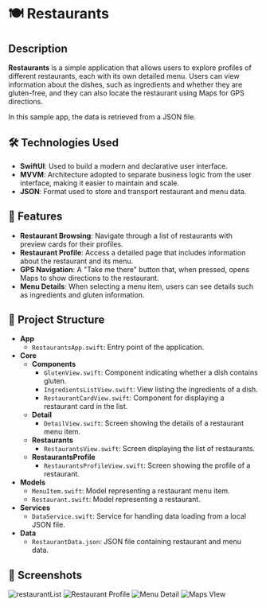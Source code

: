 # 🍽️ Restaurants

## Description

**Restaurants** is a simple application that allows users to explore profiles of different restaurants, each with its own detailed menu. Users can view information about the dishes, such as ingredients and whether they are gluten-free, and they can also locate the restaurant using Maps for GPS directions.

In this sample app, the data is retrieved from a JSON file.

## 🛠️ Technologies Used

- **SwiftUI**: Used to build a modern and declarative user interface.
- **MVVM**: Architecture adopted to separate business logic from the user interface, making it easier to maintain and scale.
- **JSON**: Format used to store and transport restaurant and menu data.

## 🚀 Features

- **Restaurant Browsing**: Navigate through a list of restaurants with preview cards for their profiles.
- **Restaurant Profile**: Access a detailed page that includes information about the restaurant and its menu.
- **GPS Navigation**: A "Take me there" button that, when pressed, opens Maps to show directions to the restaurant.
- **Menu Details**: When selecting a menu item, users can see details such as ingredients and gluten information.

## 📂 Project Structure

- **App**
  - `RestaurantsApp.swift`: Entry point of the application.
- **Core**
  - **Components**
    - `GlutenView.swift`: Component indicating whether a dish contains gluten.
    - `IngredientsListView.swift`: View listing the ingredients of a dish.
    - `RestaurantCardView.swift`: Component for displaying a restaurant card in the list.
  - **Detail**
    - `DetailView.swift`: Screen showing the details of a restaurant menu item.
  - **Restaurants**
    - `RestaurantsView.swift`: Screen displaying the list of restaurants.
  - **RestaurantsProfile**
    - `RestaurantsProfileView.swift`: Screen showing the profile of a restaurant.
- **Models**
  - `MenuItem.swift`: Model representing a restaurant menu item.
  - `Restaurant.swift`: Model representing a restaurant.
- **Services**
  - `DataService.swift`: Service for handling data loading from a local JSON file.
- **Data**
  - `RestaurantData.json`: JSON file containing restaurant and menu data.

## 📸 Screenshots
![restaurantList](https://github.com/user-attachments/assets/cfcb5de0-7766-4b37-8037-f01384687fd8)
![Restaurant Profile](https://github.com/user-attachments/assets/380c2202-4833-4a2c-aaf4-ff18b9079a7e)
![Menu Detail](https://github.com/user-attachments/assets/bfa68503-1cbc-474d-8be4-61b667f1b49a)
![Maps VIew](https://github.com/user-attachments/assets/d141261a-c591-4849-996e-7311c75edd1c)
